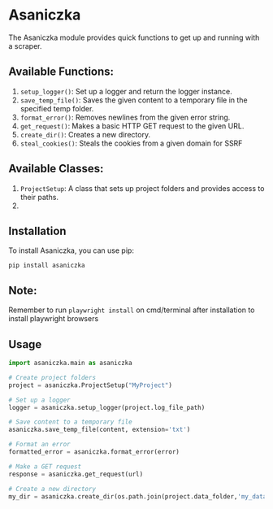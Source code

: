 # Asaniczka

The Asaniczka module provides quick functions to get up and running with a scraper.

## Available Functions:

1. `setup_logger()`: Set up a logger and return the logger instance.
2. `save_temp_file()`: Saves the given content to a temporary file in the specified temp folder.
3. `format_error()`: Removes newlines from the given error string.
4. `get_request()`: Makes a basic HTTP GET request to the given URL.
5. `create_dir()`: Creates a new directory.
6. `steal_cookies()`: Steals the cookies from a given domain for SSRF

## Available Classes:

1. `ProjectSetup`: A class that sets up project folders and provides access to their paths.
2.

## Installation

To install Asaniczka, you can use pip:

`pip install asaniczka`

## Note:

Remember to run `playwright install` on cmd/terminal after installation to install playwright browsers

## Usage

```python
import asaniczka.main as asaniczka

# Create project folders
project = asaniczka.ProjectSetup("MyProject")

# Set up a logger
logger = asaniczka.setup_logger(project.log_file_path)

# Save content to a temporary file
asaniczka.save_temp_file(content, extension='txt')

# Format an error
formatted_error = asaniczka.format_error(error)

# Make a GET request
response = asaniczka.get_request(url)

# Create a new directory
my_dir = asaniczka.create_dir(os.path.join(project.data_folder,'my_data'))


```
